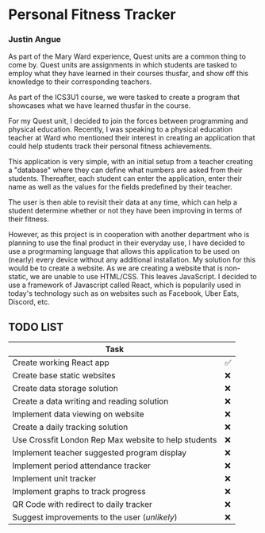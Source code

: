 # Personal Fitness Tracker
### Justin Angue

As part of the Mary Ward experience, Quest units are a common thing to come by. Quest units are assignments in which students are tasked to employ what they have learned in their courses thusfar, and show off this knowledge to their corresponding teachers.

As part of the ICS3U1 course, we were tasked to create a program that showcases what we have learned thusfar in the course.

For my Quest unit, I decided to join the forces between programming and physical education. Recently, I was speaking to a physical education teacher at Ward who mentioned their interest in creating an application that could help students track their personal fitness achievements.

This application is very simple, with an initial setup from a teacher creating a "database" where they can define what numbers are asked from their students. Thereafter, each student can enter the application, enter their name as well as the values for the fields predefined by their teacher.

The user is then able to revisit their data at any time, which can help a student determine whether or not they have been improving in terms of their fitness.

However, as this project is in cooperation with another department who is planning to use the final product in their everyday use, I have decided to use a progrmaming language that allows this application to be used on (nearly) every device without any additional installation. My solution for this would be to create a website. As we are creating a website that is non-static, we are unable to use HTML/CSS. This leaves JavaScript. I decided to use a framework of Javascript called React, which is popularily used in today's technology such as on websites such as Facebook, Uber Eats, Discord, etc.

## TODO LIST
| Task | |
| --- | --- |
| Create working React app | ✅ |
| Create base static websites | ❌ |
| Create data storage solution | ❌ |
| Create a data writing and reading solution | ❌ |
| Implement data viewing on website | ❌ |
| Create a daily tracking solution | ❌ |
| Use Crossfit London Rep Max website to help students | ❌ |
| Implement teacher suggested program display | ❌ |
| Implement period attendance tracker | ❌ |
| Implement unit tracker | ❌ |
| Implement graphs to track progress | ❌ |
| QR Code with redirect to daily tracker | ❌ |
| Suggest improvements to the user (*unlikely*) | ❌ |